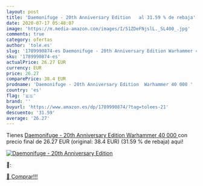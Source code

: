 ```yaml
---
layout: post
title: 'Daemonifuge - 20th Anniversary Edition   al 31.59 % de rebaja'
date: 2020-07-17 05:48:07
image: 'https://m.media-amazon.com/images/I/51ZDeFNjslL._SL400_.jpg'
comments: true
category: ofertas
author: 'tole.es'
slug: '1789990874-es Daemonifuge - 20th Anniversary Edition Warhammer 40 000'
sku: '1789990874-es'
actualPrice: 26.27 EUR
currency: EUR
price: 26.27
comparePrice: 38.4 EUR
prodname: 'Daemonifuge - 20th Anniversary Edition  Warhammer 40 000 '
country: 'es'
flag: '🇪🇸'
brand: ''
buyurl: 'https://www.amazon.es/dp/1789990874/?tag=tolees-21'
descuento: '31.59'
average: '26.27'
---
```


Tienes [Daemonifuge - 20th Anniversary Edition  Warhammer 40 000 ](https://www.amazon.es/dp/1789990874/?tag=tolees-21) con precio final de  26.27 EUR (original: 38.4 EUR) (31.59 %  de rebaja) aqui!

[![Daemonifuge - 20th Anniversary Edition  ](https://m.media-amazon.com/images/I/51ZDeFNjslL._SL400_.jpg)](https://www.amazon.es/dp/1789990874/?tag=tolees-21)

🔎:


[🛒 Comprar!!!](https://www.amazon.es/dp/1789990874/?tag=tolees-21)
